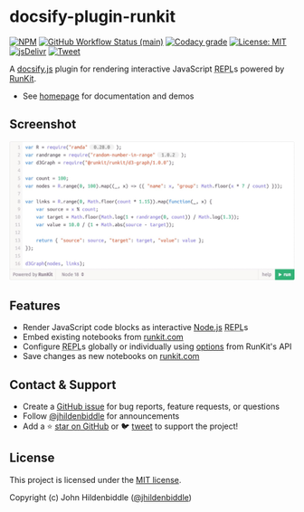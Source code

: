 # docsify-plugin-runkit

[![NPM](https://img.shields.io/npm/v/docsify-plugin-runkit.svg?style=flat-square)](https://www.npmjs.com/package/docsify-plugin-runkit)
[![GitHub Workflow Status (main)](https://img.shields.io/github/workflow/status/jhildenbiddle/docsify-plugin-runkit/Build/main?label=checks&style=flat-square)](https://github.com/jhildenbiddle/docsify-plugin-runkit/actions?query=branch%3Amain+)
[![Codacy grade](https://img.shields.io/codacy/grade/e9c2a9504211450ab39e0d72a1158a47.svg?style=flat-square)](https://app.codacy.com/gh/jhildenbiddle/docsify-plugin-runkit/dashboard)
[![License: MIT](https://img.shields.io/badge/License-MIT-yellow.svg?style=flat-square)](https://github.com/jhildenbiddle/docsify-plugin-runkit/blob/main/LICENSE)
[![jsDelivr](https://data.jsdelivr.com/v1/package/npm/docsify-plugin-runkit/badge)](https://www.jsdelivr.com/package/npm/docsify-plugin-runkit)
[![Tweet](https://img.shields.io/twitter/url/http/shields.io.svg?style=social)](https://twitter.com/intent/tweet?url=https%3A%2F%2Fgithub.com%2Fjhildenbiddle%2Fdocsify-plugin-runkit&hashtags=docsify,developers,frontend,plugin)

A [docsify.js](https://docsify.js.org) plugin for rendering interactive JavaScript <abbr title="Read-Eval-Print Loop">REPL</abbr>s powered by [RunKit](https://runkit.com/).

- See [homepage](https://jhildenbiddle.github.io/docsify-plugin-runkit) for documentation and demos

## Screenshot

<a href="https://jhildenbiddle.github.io/docsify-plugin-runkit">
  <picture>
    <source srcset="docs/assets/img/screenshot-runkit.webp" type="image/webp">
    <img src="docs/assets/img/screenshot-runkit.jpg" alt="screenshot">
  </picture>
</a>

## Features

- Render JavaScript code blocks as interactive [Node.js](https://nodejs.org/en/) <abbr title="Read-Eval-Print Loop">REPL</abbr>s
- Embed existing notebooks from [runkit.com](https://runkit.com/)
- Configure <abbr title="Read-Eval-Print Loop">REPL</abbr>s globally or individually using [options](https://jhildenbiddle.github.io/docsify-plugin-runkit#options) from RunKit's API
- Save changes as new notebooks on [runkit.com](https://runkit.com/)

## Contact & Support

- Create a [GitHub issue](https://github.com/jhildenbiddle/docsify-plugin-runkit/issues) for bug reports, feature requests, or questions
- Follow [@jhildenbiddle](https://twitter.com/jhildenbiddle) for announcements
- Add a ⭐️ [star on GitHub](https://github.com/jhildenbiddle/docsify-plugin-runkit) or 🐦 [tweet](https://twitter.com/intent/tweet?url=https%3A%2F%2Fgithub.com%2Fjhildenbiddle%2Fdocsify-plugin-runkit&hashtags=docsify,developers,frontend,javascript) to support the project!

## License

This project is licensed under the [MIT license](https://github.com/jhildenbiddle/docsify-plugin-runkit/blob/main/LICENSE).

Copyright (c) John Hildenbiddle ([@jhildenbiddle](https://twitter.com/jhildenbiddle))
